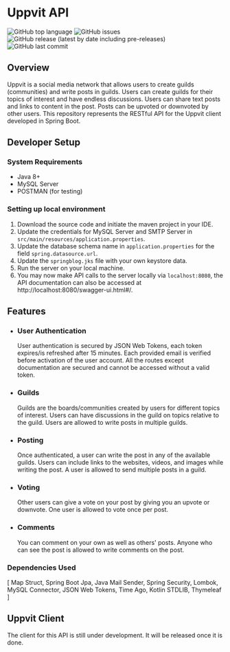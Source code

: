 # Uppvit API
![GitHub top language](https://img.shields.io/github/languages/top/prathamesh-a/uppvit-api)
![GitHub issues](https://img.shields.io/github/issues/prathamesh-a/uppvit-api)
![GitHub release (latest by date including pre-releases)](https://img.shields.io/github/v/release/prathamesh-a/uppvit-api?include_prereleases)
![GitHub last commit](https://img.shields.io/github/last-commit/prathamesh-a/uppvit-api)



## Overview
Uppvit is a social media network that allows users to create guilds (communities) 
and write posts in guilds.
Users can create guilds for their topics of interest and have endless discussions.
Users can share text posts and links to content in the post. Posts can be upvoted or downvoted by other users.
This repository represents the RESTful API for the Uppvit client developed in Spring Boot.


## Developer Setup
### System Requirements
- Java 8+
- MySQL Server
- POSTMAN (for testing)

### Setting up local environment
1. Download the source code and initiate the maven project in your IDE.
2. Update the credentials for MySQL Server and SMTP Server in `src/main/resources/application.properties`.
3. Update the database schema name in `application.properties` for the field `spring.datasource.url`.
4. Update the `springblog.jks` file with your own keystore data.
5. Run the server on your local machine.
6. You may now make API calls to the server locally via `localhost:8080`, the API documentation can also be accessed at http://localhost:8080/swagger-ui.html#/.


## Features
- ### User Authentication
  User authentication is secured by JSON Web Tokens, each token expires/is refreshed after 15 minutes. Each provided email is verified before activation of the user account. All the routes except documentation are secured and cannot be accessed without a valid token.
- ### Guilds
  Guilds are the boards/communities created by users for different topics of interest. Users can have discussions in the guild on topics relative to the guild. Users are allowed to write posts in multiple guilds.
- ### Posting
  Once authenticated, a user can write the post in any of the available guilds. Users can include links to the websites, videos, and images while writing the post. A user is allowed to send multiple posts in a guild.
- ### Voting
  Other users can give a vote on your post by giving you an upvote or downvote. One user is allowed to vote once per post.
- ### Comments
  You can comment on your own as well as others' posts. Anyone who can see the post is allowed to write comments on the post.

### Dependencies Used
[ Map Struct, Spring Boot Jpa, Java Mail Sender, Spring Security, Lombok, MySQL Connector, JSON Web Tokens, Time Ago, Kotlin STDLIB, Thymeleaf ]



## Uppvit Client
The client for this API is still under development. It will be released once it is done.
